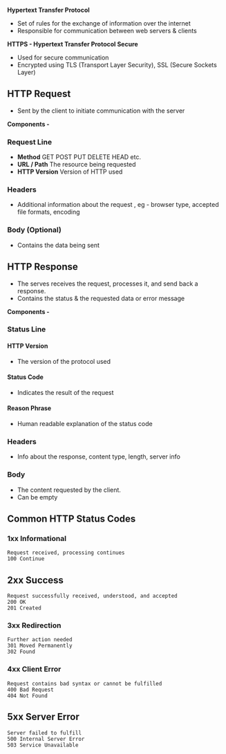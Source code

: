 **Hypertext Transfer Protocol**

- Set of rules for the exchange of information over the internet
- Responsible for communication between web servers & clients

**HTTPS - Hypertext Transfer Protocol Secure**

- Used for secure communication
- Encrypted using TLS (Transport Layer Security), SSL (Secure Sockets Layer)

## HTTP Request

- Sent by the client to initiate communication with the server

**Components -**

### Request Line

- **Method**
	GET POST PUT DELETE HEAD etc.
- **URL / Path**
	The resource being requested
- **HTTP Version**
	Version of HTTP used

### Headers

- Additional information about the request , eg - browser type, accepted file formats, encoding

### Body (Optional)

- Contains the data being sent

## HTTP Response

- The serves receives the request, processes it, and send back a response.
- Contains the status & the requested data or error message

**Components -**

### Status Line

#### HTTP Version

- The version of the protocol used

#### Status Code

- Indicates the result of the request

#### Reason Phrase

- Human readable explanation of the status code

### Headers

- Info about the response, content type, length, server info

### Body

- The content requested by the client.
- Can be empty


## Common HTTP Status Codes

### 1xx Informational
	Request received, processing continues
	100 Continue
## 2xx Success
	Request successfully received, understood, and accepted
	200 OK
	201 Created
### 3xx Redirection
	Further action needed
	301 Moved Permanently
	302 Found
### 4xx Client Error
	Request contains bad syntax or cannot be fulfilled
	400 Bad Request
	404 Not Found
## 5xx Server Error
	Server failed to fulfill
	500 Internal Server Error
	503 Service Unavailable